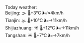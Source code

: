 Today weather:  
Beijing: 🌫  🌡️+3°C 🌬️↘4km/h  
Tianjin: 🌫  🌡️+10°C 🌬️→11km/h  
Shijiazhuang: ☀️   🌡️+12°C 🌬️→11km/h  
Tangshan: ☀️   🌡️+7°C 🌬️→7km/h  
